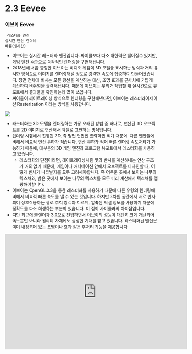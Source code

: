 # 2.3 Eevee 
### 이브이 Eevee
	 래스터화 엔진
	실시간 연산 렌더러 
	빠름(실시간)
- 이브이는 실시간 레스터화 엔진입니다. 싸이클보다 다소 재현력은 떨어질수 있지만, 게임 엔진 수준으로 즉각적인 렌더링을 구현해냅니다. 
- 2018년에 처음 등장한 이브이는 비디오 게임이 3D 모델을 표시하는 방식과 거의 유사한 방식으로 이미지를 렌더링해낼 정도로 강력한 속도에 집중하여 만들어졌습니다. 장면 전체에 비치는 모든 광선을 계산하는 대신, 조명 효과를 근사치에 가깝게 계산하여 비주얼을 출력해냅니다.  때문에 이브이는 우리가 작업할 때 실시간으로 뷰포트에서 결과물을 확인하는데 많이 쓰입니다. 
-  싸이클이 레이트레이싱 방식으로 렌더링을 구현해낸다면, 이브이는 레스터라이제이션 Rasterization 이라는 방식을 사용합니다. 
<image src="https://i.stack.imgur.com/HUIMP.png" with="400" hight="200">

- 래스터화는 3D 모델을 렌더링하는 가장 오래된 방법 중 하나로, 연산된 3D 오브젝트를 2D 이미지로 연산해서 픽셀로 표현하는 방식입니다. 
- 렌더링 시점에서 할당된 2D, 즉 평면 단면만 출력하면 되기 때문에, 다른 엔진들에 비해서 비교적 연산 부하가 적습니다. 연산 부하가 적어 빠른 렌더링 속도처리가 가능하기 때문에, 대부분의 3D 게임 엔진과 프로그램 뷰포트에서 레스터화를 사용하고 있습니다. 
	- 레스터화의 단점이라면, 레이트레이싱처럼 빛의 반사를 계산해내는 연산 구조가 거의 없기 때문에, 게임이나 애니메이션 안에서 오브젝트를 디자인할 때, 어떻게 반사가 나타날지를 모두 고려해야합니다. 즉 어두운 곳에서 보이는 나무의 텍스쳐와, 밝은 곳에서 보이는 나무의 텍스쳐를 모두 미리 계산해서 텍스쳐를 맵핑해야합니다. 
- 이브이는 OpenGL.3.3을 통한 레스터화를 사용하기 때문에 다른 유형의 렌더링에 비해서 비교적 빠른 속도를 낼 수 있는 것입니다. 하지만 3차원 공간에서 서로 반사되어 상호작용하는 경로 추척 방식과 다르게, 압축된 픽셀 정보를 사용하기 때문에 정확도를 다소 희생하는 부분이 있습니다. 이 점이 사이클과의 차이점입니다. 
- 다만 최근에 블렌더가 3.0으로 진입하면서 이브이의 성능이 대단히 크게 개선되어 속도뿐만 아니라 퀄리티 자체에도 굉장힌 기대를 받고 있습니다. 레스터화된 엔진은 이미 내장되어 있는 조명이나 효과 같은 후처리 기능을 제공합니다. 
 <iframe width="600" height="380" src="https://www.youtube.com/embed/PVGeM40dABA" title="YouTube video player" frameborder="0" allow="accelerometer; autoplay; clipboard-write; encrypted-media; gyroscope; picture-in-picture" allowfullscreen></iframe>
